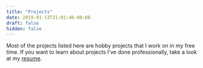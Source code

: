 ```yaml
---
title: "Projects"
date: 2019-01-13T21:01:46-08:00
draft: false
hidden: false
---
```


Most of the projects listed here are hobby projects that I work on in my free time. If you want to learn about projects I've done professionally, take a look at my [resume](/resume).

